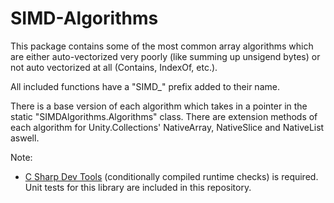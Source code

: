 # SIMD-Algorithms

This package contains some of the most common array algorithms which are either auto-vectorized very poorly (like summing up unsigend bytes) or not auto vectorized at all (Contains, IndexOf, etc.).

All included functions have a "SIMD_" prefix added to their name.

There is a base version of each algorithm which takes in a pointer in the static "SIMDAlgorithms.Algorithms" class. There are extension methods of each algorithm for Unity.Collections' NativeArray, NativeSlice and NativeList aswell.

Note: 
- [C Sharp Dev Tools](https://github.com/MrUnbelievable92/C-Sharp-Dev-Tools) (conditionally compiled runtime checks) is required. Unit tests for this library are included in this repository.
